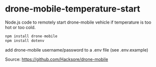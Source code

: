 # drone-mobile-temperature-start

Node.js code to remotely start drone-mobile vehicle if temperature is too hot or too cold.

```javascript
npm install drone-mobile
npm install dotenv
```

add drone-mobile username/password to a .env file (see .env.example)

Source: https://github.com/Hacksore/drone-mobile